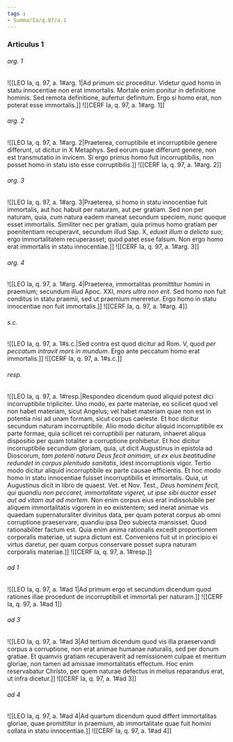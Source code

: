 ```yaml
---
tags : 
- Summa/Ia/q.97/a.1
---
```


### Articulus 1

###### arg. 1
![[LEO Ia, q. 97, a. 1#arg. 1|Ad primum sic proceditur. Videtur quod homo in statu innocentiae non erat immortalis. Mortale enim ponitur in definitione hominis. Sed remota definitione, aufertur definitum. Ergo si homo erat, non poterat esse immortalis.]]
![[CERF Ia, q. 97, a. 1#arg. 1]]

###### arg. 2
![[LEO Ia, q. 97, a. 1#arg. 2|Praeterea, corruptibile et incorruptibile genere differunt, ut dicitur in X Metaphys. Sed eorum quae differunt genere, non est transmutatio in invicem. Si ergo primus homo fuit incorruptibilis, non posset homo in statu isto esse corruptibilis.]]
![[CERF Ia, q. 97, a. 1#arg. 2]]

###### arg. 3
![[LEO Ia, q. 97, a. 1#arg. 3|Praeterea, si homo in statu innocentiae fuit immortalis, aut hoc habuit per naturam, aut per gratiam. Sed non per naturam, quia, cum natura eadem maneat secundum speciem, nunc quoque esset immortalis. Similiter nec per gratiam, quia primus homo gratiam per poenitentiam recuperavit, secundum illud Sap. X, *eduxit illum a delicto suo*; ergo immortalitatem recuperasset; quod patet esse falsum. Non ergo homo erat immortalis in statu innocentiae.]]
![[CERF Ia, q. 97, a. 1#arg. 3]]

###### arg. 4
![[LEO Ia, q. 97, a. 1#arg. 4|Praeterea, immortalitas promittitur homini in praemium; secundum illud Apoc. XXI, *mors ultra non erit*. Sed homo non fuit conditus in statu praemii, sed ut praemium mereretur. Ergo homo in statu innocentiae non fuit immortalis.]]
![[CERF Ia, q. 97, a. 1#arg. 4]]

###### s.c.
![[LEO Ia, q. 97, a. 1#s.c.|Sed contra est quod dicitur ad Rom. V, quod *per peccatum intravit mors in mundum*. Ergo ante peccatum homo erat immortalis.]]
![[CERF Ia, q. 97, a. 1#s.c.]]

###### resp.
![[LEO Ia, q. 97, a. 1#resp.|Respondeo dicendum quod aliquid potest dici incorruptibile tripliciter. Uno modo, ex parte materiae, eo scilicet quod vel non habet materiam, sicut Angelus; vel habet materiam quae non est in potentia nisi ad unam formam, sicut corpus caeleste. Et hoc dicitur secundum naturam incorruptibile. Alio modo dicitur aliquid incorruptibile ex parte formae, quia scilicet rei corruptibili per naturam, inhaeret aliqua dispositio per quam totaliter a corruptione prohibetur. Et hoc dicitur incorruptibile secundum gloriam, quia, ut dicit Augustinus in epistola ad Dioscorum, *tam potenti natura Deus fecit animam, ut ex eius beatitudine redundet in corpus plenitudo sanitatis*, idest incorruptionis vigor. Tertio modo dicitur aliquid incorruptibile ex parte causae efficientis. Et hoc modo homo in statu innocentiae fuisset incorruptibilis et immortalis. Quia, ut Augustinus dicit in libro de quaest. Vet. et Nov. Test., *Deus hominem fecit, qui quandiu non peccaret, immortalitate vigeret, ut ipse sibi auctor esset aut ad vitam aut ad mortem*. Non enim corpus eius erat indissolubile per aliquem immortalitatis vigorem in eo existentem; sed inerat animae vis quaedam supernaturaliter divinitus data, per quam poterat corpus ab omni corruptione praeservare, quandiu ipsa Deo subiecta mansisset. Quod rationabiliter factum est. Quia enim anima rationalis excedit proportionem corporalis materiae, ut supra dictum est. Conveniens fuit ut in principio ei virtus daretur, per quam corpus conservare posset supra naturam corporalis materiae.]]
![[CERF Ia, q. 97, a. 1#resp.]]

###### ad 1
![[LEO Ia, q. 97, a. 1#ad 1|Ad primum ergo et secundum dicendum quod rationes illae procedunt de incorruptibili et immortali per naturam.]]
![[CERF Ia, q. 97, a. 1#ad 1]]

###### ad 3
![[LEO Ia, q. 97, a. 1#ad 3|Ad tertium dicendum quod vis illa praeservandi corpus a corruptione, non erat animae humanae naturalis, sed per donum gratiae. Et quamvis gratiam recuperaverit ad remissionem culpae et meritum gloriae, non tamen ad amissae immortalitatis effectum. Hoc enim reservabatur Christo, per quem naturae defectus in melius reparandus erat, ut infra dicetur.]]
![[CERF Ia, q. 97, a. 1#ad 3]]

###### ad 4
![[LEO Ia, q. 97, a. 1#ad 4|Ad quartum dicendum quod differt immortalitas gloriae, quae promittitur in praemium, ab immortalitate quae fuit homini collata in statu innocentiae.]]
![[CERF Ia, q. 97, a. 1#ad 4]]

